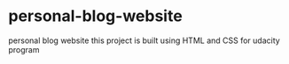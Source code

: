 # personal-blog-website

personal blog website this project is built using HTML and CSS for udacity program
